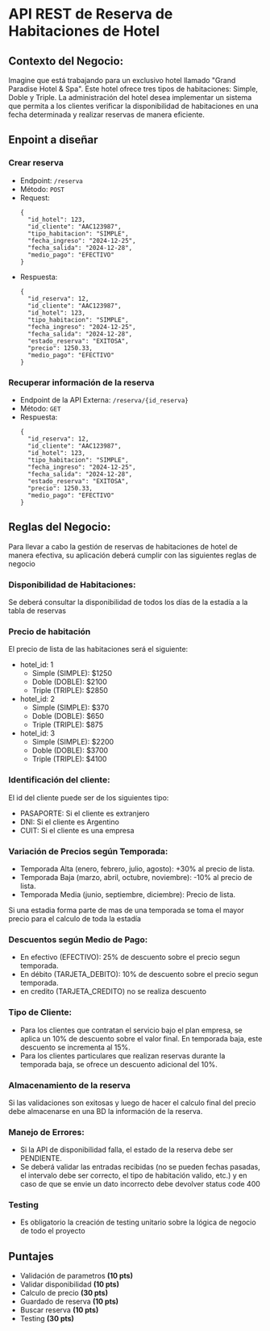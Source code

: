 # API REST de Reserva de Habitaciones de Hotel

## Contexto del Negocio:

Imagine que está trabajando para un exclusivo hotel llamado "Grand Paradise Hotel & Spa".
Este hotel ofrece tres tipos de habitaciones: Simple, Doble y Triple.
La administración del hotel desea implementar un sistema que permita a los clientes verificar
la disponibilidad de habitaciones en una fecha determinada y realizar reservas de manera eficiente.

## Enpoint a diseñar

### Crear reserva

- Endpoint: ```/reserva```
- Método: ```POST```
- Request:
  ```
  {
    "id_hotel": 123,
    "id_cliente": "AAC123987",
    "tipo_habitacion": "SIMPLE",
    "fecha_ingreso": "2024-12-25",
    "fecha_salida": "2024-12-28",
    "medio_pago": "EFECTIVO"
  }
- Respuesta:
  ```
  {
    "id_reserva": 12,
    "id_cliente": "AAC123987",
    "id_hotel": 123,
    "tipo_habitacion": "SIMPLE",
    "fecha_ingreso": "2024-12-25",
    "fecha_salida": "2024-12-28",
    "estado_reserva": "EXITOSA",
    "precio": 1250.33,
    "medio_pago": "EFECTIVO"
  }
  ```

### Recuperar información de la reserva

- Endpoint de la API Externa: ```/reserva/{id_reserva}```
- Método: ```GET```
- Respuesta:
  ```
  {
    "id_reserva": 12,
    "id_cliente": "AAC123987",
    "id_hotel": 123,
    "tipo_habitacion": "SIMPLE",
    "fecha_ingreso": "2024-12-25",
    "fecha_salida": "2024-12-28",
    "estado_reserva": "EXITOSA",
    "precio": 1250.33,
    "medio_pago": "EFECTIVO"
  }
  ```

## Reglas del Negocio:

Para llevar a cabo la gestión de reservas de habitaciones de hotel de manera efectiva,
su aplicación deberá cumplir con las siguientes reglas de negocio

### Disponibilidad de Habitaciones:

Se deberá consultar la disponibilidad de todos los días de la estadía a la tabla de reservas

### Precio de habitación

El precio de lista de las habitaciones será el siguiente:

- hotel_id: 1
    - Simple (SIMPLE): $1250
    - Doble (DOBLE): $2100
    - Triple (TRIPLE): $2850
- hotel_id: 2
    - Simple (SIMPLE): $370
    - Doble (DOBLE): $650
    - Triple (TRIPLE): $875
- hotel_id: 3
    - Simple (SIMPLE): $2200
    - Doble (DOBLE): $3700
    - Triple (TRIPLE): $4100

### Identificación del cliente:

El id del cliente puede ser de los siguientes tipo:

- PASAPORTE: Si el cliente es extranjero
- DNI: Si el cliente es Argentino
- CUIT: Si el cliente es una empresa

### Variación de Precios según Temporada:

- Temporada Alta (enero, febrero, julio, agosto): +30% al precio de lista.
- Temporada Baja (marzo, abril, octubre, noviembre): -10% al precio de lista.
- Temporada Media (junio, septiembre, diciembre): Precio de lista.

Si una estadia forma parte de mas de una temporada se toma el mayor precio para el calculo de toda la estadía

### Descuentos según Medio de Pago:

- En efectivo (EFECTIVO): 25% de descuento sobre el precio segun temporada.
- En débito (TARJETA_DEBITO): 10% de descuento sobre el precio segun temporada.
- en credito (TARJETA_CREDITO) no se realiza descuento

### Tipo de Cliente:

- Para los clientes que contratan el servicio bajo el plan empresa, se aplica un 10% de descuento
  sobre el valor final. En temporada baja, este descuento se incrementa al 15%.
- Para los clientes particulares que realizan reservas durante la temporada baja,
  se ofrece un descuento adicional del 10%.

### Almacenamiento de la reserva

Si las validaciones son exitosas y luego de hacer el calculo final del precio
debe almacenarse en una BD la información de la reserva.

### Manejo de Errores:

- Si la API de disponibilidad falla, el estado de la reserva debe ser PENDIENTE.
- Se deberá validar las entradas recibidas (no se pueden fechas pasadas, el intervalo debe ser correcto,
  el tipo de habitación valido, etc.) y en caso de que se envie un dato incorrecto debe devolver status code 400

### Testing

- Es obligatorio la creación de testing unitario sobre la lógica de negocio de todo el proyecto

## Puntajes

- Validación de parametros **(10 pts)**
- Validar disponibilidad **(10 pts)**
- Calculo de precio **(30 pts)**
- Guardado de reserva **(10 pts)**
- Buscar reserva **(10 pts)**
- Testing **(30 pts)**